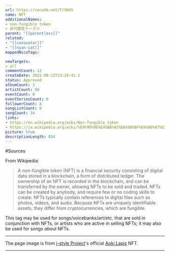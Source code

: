 ```yaml
---
url: https://vocadb.net/T/9045
name: NFT
additionalNames: 
- non-fungible token
- 非代替性トークン
parent: "[[parentless]]"
related:
- "[[coeavatar]]"
- "[[nyan-cat]]"
mappedNicoTags:

newTargets:
- all
commentCount: 12
createDate: 2022-08-12T23:24:41.1
status: Approved
albumCount: 3
artistCount: 98
eventCount: 0
eventSeriesCount: 0
followerCount: 4
songListCount: 0
songCount: 34
links: 
- https://en.wikipedia.org/wiki/Non-fungible_token
- https://ja.wikipedia.org/wiki/%E9%9D%9E%E4%BB%A3%E6%9B%BF%E6%80%A7%E3%83%88%E3%83%BC%E3%82%AF%E3%83%B3
picture: true
descriptionLength: 854
---
```


#Sources

From Wikipedia:
>A non-fungible token (NFT) is a financial security consisting of digital data stored in a blockchain, a form of distributed ledger.
The ownership of an NFT is recorded in the blockchain, and can be transferred by the owner, allowing NFTs to be sold and traded.
NFTs can be created by anybody, and require few or no coding skills to create.
NFTs typically contain references to digital files such as photos, videos, and audio.
Because NFTs are uniquely identifiable assets, they differ from cryptocurrencies, which are fungible.


This tag may be used for songs/voicebanks/art/etc. that are sold in conjunction with NFTs, or artists who are active in selling NFTs; it may also be used for songs *about* NFTs.

---
The page image is from [i-style Project](https://vocadb.net/Ar/2910)'s official [Aoki Lapis](https://vocadb.net/Ar/156) NFT.

---

